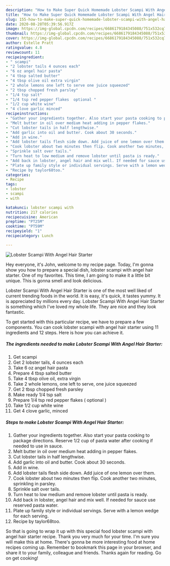 ```yaml
---
description: "How to Make Super Quick Homemade Lobster Scampi With Angel Hair Starter"
title: "How to Make Super Quick Homemade Lobster Scampi With Angel Hair Starter"
slug: 155-how-to-make-super-quick-homemade-lobster-scampi-with-angel-hair-starter
date: 2020-08-28T05:39:56.917Z
image: https://img-global.cpcdn.com/recipes/6686179184345088/751x532cq70/lobster-scampi-with-angel-hair-starter-recipe-main-photo.jpg
thumbnail: https://img-global.cpcdn.com/recipes/6686179184345088/751x532cq70/lobster-scampi-with-angel-hair-starter-recipe-main-photo.jpg
cover: https://img-global.cpcdn.com/recipes/6686179184345088/751x532cq70/lobster-scampi-with-angel-hair-starter-recipe-main-photo.jpg
author: Estelle Pratt
ratingvalue: 4.8
reviewcount: 11
recipeingredient:
- " scampi"
- "2 lobster tails 4 ounces each"
- "6 oz angel hair pasta"
- "4 tbsp salted butter"
- "4 tbsp olive oil extra virgin"
- "2 whole lemons one left to serve one juice squeezed"
- "2 tbsp chopped fresh parsley"
- "1/4 tsp salt"
- "1/4 tsp red pepper flakes  optional "
- "1/2 cup white wine"
- "4 clove garlic minced"
recipeinstructions:
- "Gather your ingredients together. Also start your pasta cooking to package directions. Reserve 1/2 cup of pasta water after cooking if needed to use in sauce."
- "Melt butter in oil over medium heat adding in pepper flakes."
- "Cut lobster tails in half lengthwise."
- "Add garlic into oil and butter. Cook about 30 seconds."
- "Add in wine."
- "Add lobster tails flesh side down. Add juice of one lemon over them."
- "Cook lobster about two minutes then flip. Cook another two minutes, sprinkling in parsley."
- "Sprinkle salt over tails."
- "Turn heat to low medium and remove lobster until pasta is ready."
- "Add back in lobster, angel hair and mix well. If needed for sauce use reserved pasta water."
- "Plate up family style or individual servings. Serve with a lemon wedge for each serving."
- "Recipe by taylor68too."
categories:
- Recipe
tags:
- lobster
- scampi
- with

katakunci: lobster scampi with 
nutrition: 217 calories
recipecuisine: American
preptime: "PT25M"
cooktime: "PT59M"
recipeyield: "1"
recipecategory: Lunch

---
```



![Lobster Scampi With Angel Hair Starter](https://img-global.cpcdn.com/recipes/6686179184345088/751x532cq70/lobster-scampi-with-angel-hair-starter-recipe-main-photo.jpg)

Hey everyone, it's John, welcome to my recipe page. Today, I'm gonna show you how to prepare a special dish, lobster scampi with angel hair starter. One of my favorites. This time, I am going to make it a little bit unique. This is gonna smell and look delicious.

Lobster Scampi With Angel Hair Starter is one of the most well liked of current trending foods in the world. It is easy, it's quick, it tastes yummy. It is appreciated by millions every day. Lobster Scampi With Angel Hair Starter is something which I've loved my whole life. They are nice and they look fantastic.




To get started with this particular recipe, we have to prepare a few components. You can cook lobster scampi with angel hair starter using 11 ingredients and 12 steps. Here is how you can achieve it.

<!--inarticleads1-->

##### The ingredients needed to make Lobster Scampi With Angel Hair Starter:

1. Get  scampi
1. Get 2 lobster tails, 4 ounces each
1. Take 6 oz angel hair pasta
1. Prepare 4 tbsp salted butter
1. Take 4 tbsp olive oil, extra virgin
1. Take 2 whole lemons, one left to serve, one juice squeezed
1. Get 2 tbsp chopped fresh parsley
1. Make ready 1/4 tsp salt
1. Prepare 1/4 tsp red pepper flakes ( optional )
1. Take 1/2 cup white wine
1. Get 4 clove garlic, minced




<!--inarticleads2-->

##### Steps to make Lobster Scampi With Angel Hair Starter:

1. Gather your ingredients together. Also start your pasta cooking to package directions. Reserve 1/2 cup of pasta water after cooking if needed to use in sauce.
1. Melt butter in oil over medium heat adding in pepper flakes.
1. Cut lobster tails in half lengthwise.
1. Add garlic into oil and butter. Cook about 30 seconds.
1. Add in wine.
1. Add lobster tails flesh side down. Add juice of one lemon over them.
1. Cook lobster about two minutes then flip. Cook another two minutes, sprinkling in parsley.
1. Sprinkle salt over tails.
1. Turn heat to low medium and remove lobster until pasta is ready.
1. Add back in lobster, angel hair and mix well. If needed for sauce use reserved pasta water.
1. Plate up family style or individual servings. Serve with a lemon wedge for each serving.
1. Recipe by taylor68too.




So that is going to wrap it up with this special food lobster scampi with angel hair starter recipe. Thank you very much for your time. I'm sure you will make this at home. There's gonna be more interesting food at home recipes coming up. Remember to bookmark this page in your browser, and share it to your family, colleague and friends. Thanks again for reading. Go on get cooking!
